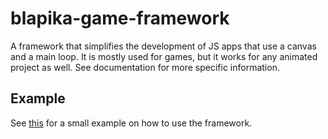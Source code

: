 # blapika-game-framework
A framework that simplifies the development of JS apps that use a canvas and a main loop. It is mostly used for games, but it works for any animated project as well.
See documentation for more specific information.

## Example

See [this](https://github.com/KelianB/blapika-game-framework/blob/master/example) for a small example on how to use the framework.
